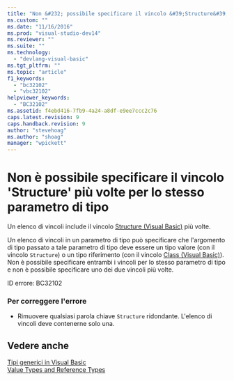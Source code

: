 ```yaml
---
title: "Non &#232; possibile specificare il vincolo &#39;Structure&#39; pi&#249; volte per lo stesso parametro di tipo | Microsoft Docs"
ms.custom: ""
ms.date: "11/16/2016"
ms.prod: "visual-studio-dev14"
ms.reviewer: ""
ms.suite: ""
ms.technology: 
  - "devlang-visual-basic"
ms.tgt_pltfrm: ""
ms.topic: "article"
f1_keywords: 
  - "bc32102"
  - "vbc32102"
helpviewer_keywords: 
  - "BC32102"
ms.assetid: f4ebd416-7fb9-4a24-a8df-e9ee7ccc2c76
caps.latest.revision: 9
caps.handback.revision: 9
author: "stevehoag"
ms.author: "shoag"
manager: "wpickett"
---
```

# Non &#232; possibile specificare il vincolo &#39;Structure&#39; pi&#249; volte per lo stesso parametro di tipo
Un elenco di vincoli include il vincolo [Structure \(Visual Basic\)](http://msdn.microsoft.com/it-it/263ce115-ac36-4c05-8cb7-0e0eead5c6d0) più volte.  
  
 Un elenco di vincoli in un parametro di tipo può specificare che l'argomento di tipo passato a tale parametro di tipo deve essere un tipo valore \(con il vincolo `Structure`\) o un tipo riferimento \(con il vincolo [Class \(Visual Basic\)](http://msdn.microsoft.com/it-it/0777c6e6-46bc-451b-ad70-57b49d4ef4f7)\). Non è possibile specificare entrambi i vincoli per lo stesso parametro di tipo e non è possibile specificare uno dei due vincoli più volte.  
  
 ID errore: BC32102  
  
### Per correggere l'errore  
  
-   Rimuovere qualsiasi parola chiave `Structure` ridondante. L'elenco di vincoli deve contenerne solo una.  
  
## Vedere anche  
 [Tipi generici in Visual Basic](/dotnet/visual-basic/programming-guide/language-features/data-types/generic-types)   
 [Value Types and Reference Types](/dotnet/visual-basic/programming-guide/language-features/data-types/value-types-and-reference-types)